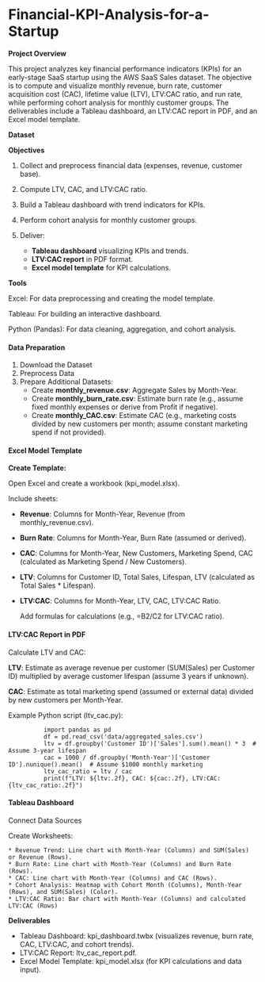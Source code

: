 # Financial-KPI-Analysis-for-a-Startup

**Project Overview**

This project analyzes key financial performance indicators (KPIs) for an early-stage SaaS startup using the AWS SaaS Sales dataset. The objective is to compute and visualize monthly revenue, burn rate, customer acquisition cost (CAC), lifetime value (LTV), LTV:CAC ratio, and run rate, while performing cohort analysis for monthly customer groups. The deliverables include a Tableau dashboard, an LTV:CAC report in PDF, and an Excel model template.

**Dataset**



**Objectives**

1. Collect and preprocess financial data (expenses, revenue, customer base).
2. Compute LTV, CAC, and LTV:CAC ratio.
3. Build a Tableau dashboard with trend indicators for KPIs.
4. Perform cohort analysis for monthly customer groups.
5. Deliver:

   * **Tableau dashboard** visualizing KPIs and trends.
   * **LTV:CAC report** in PDF format.
   * **Excel model template** for KPI calculations.

**Tools**

Excel: For data preprocessing and creating the model template.

Tableau: For building an interactive dashboard.

Python (Pandas): For data cleaning, aggregation, and cohort analysis.

#### Data Preparation

1. Download the Dataset
2. Preprocess Data
3. Prepare Additional Datasets:
   * Create **monthly_revenue.csv**: Aggregate Sales by Month-Year.
   * Create **monthly_burn_rate.csv**: Estimate burn rate (e.g., assume fixed monthly expenses or derive from Profit if negative).
   * Create **monthly_CAC.csv**: Estimate CAC (e.g., marketing costs divided by new customers per month; assume constant marketing spend if not provided).
     
#### Excel Model Template

**Create Template:**

Open Excel and create a workbook (kpi_model.xlsx).

Include sheets:
 * **Revenue**: Columns for Month-Year, Revenue (from monthly_revenue.csv).
 * **Burn Rate**: Columns for Month-Year, Burn Rate (assumed or derived).
 * **CAC**: Columns for Month-Year, New Customers, Marketing Spend, CAC (calculated as Marketing Spend / New Customers).
 * **LTV**: Columns for Customer ID, Total Sales, Lifespan, LTV (calculated as Total Sales * Lifespan).
 * **LTV:CAC**: Columns for Month-Year, LTV, CAC, LTV:CAC Ratio.

   Add formulas for calculations (e.g., =B2/C2 for LTV:CAC ratio).

#### LTV:CAC Report in PDF

Calculate LTV and CAC:

**LTV**: Estimate as average revenue per customer (SUM(Sales) per Customer ID) multiplied by average customer lifespan (assume 3 years if unknown).

**CAC**: Estimate as total marketing spend (assumed or external data) divided by new customers per Month-Year.

Example Python script (ltv_cac.py):

              import pandas as pd
              df = pd.read_csv('data/aggregated_sales.csv')
              ltv = df.groupby('Customer ID')['Sales'].sum().mean() * 3  # Assume 3-year lifespan
              cac = 1000 / df.groupby('Month-Year')['Customer ID'].nunique().mean()  # Assume $1000 monthly marketing
              ltv_cac_ratio = ltv / cac
              print(f"LTV: ${ltv:.2f}, CAC: ${cac:.2f}, LTV:CAC: {ltv_cac_ratio:.2f}")

#### Tableau Dashboard

Connect Data Sources

Create Worksheets:

    * Revenue Trend: Line chart with Month-Year (Columns) and SUM(Sales) or Revenue (Rows).
    * Burn Rate: Line chart with Month-Year (Columns) and Burn Rate (Rows).
    * CAC: Line chart with Month-Year (Columns) and CAC (Rows).
    * Cohort Analysis: Heatmap with Cohort Month (Columns), Month-Year (Rows), and SUM(Sales) (Color).
    * LTV:CAC Ratio: Bar chart with Month-Year (Columns) and calculated LTV:CAC (Rows)



**Deliverables**

* Tableau Dashboard: kpi_dashboard.twbx (visualizes revenue, burn rate, CAC, LTV:CAC, and cohort trends).
* LTV:CAC Report: ltv_cac_report.pdf.
* Excel Model Template: kpi_model.xlsx (for KPI calculations and data input).
